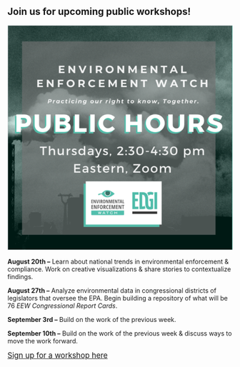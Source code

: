 <!--This is the main content file to edit for this page. It is embedded in src/pages/events.js, which adds additional content. The page title comes from the .json in this same folder.-->

## Join us for upcoming public workshops!

![EEW Public Hours: Thursdays from 4:30 to 6:30 PM on Zoom](public-hours.png)

**August 20th –** Learn about national trends in environmental enforcement & compliance. Work on creative visualizations & share stories to contextualize findings.

**August 27th –** Analyze environmental data in congressional districts of legislators that oversee the EPA. Begin building a repository of what will be 76 *EEW Congressional Report Cards*.

**September 3rd –** Build on the work of the previous week.

**September 10th –** Build on the work of the previous week & discuss ways to move the work forward.

<big>[Sign up for a workshop here](https://docs.google.com/forms/d/e/1FAIpQLSecS_MMcDyMlF_BMECQeOvCGPBtAa5lGIM5chDL_7iXfPH-NA/viewform)</big>

<!-- `video: [About Environmental Enforcement Watch](https://youtube.com/embed/k-OjWt5lBRQ)` -->